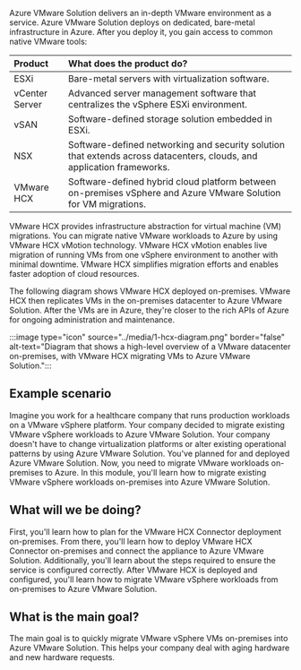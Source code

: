 Azure VMware Solution delivers an in-depth VMware environment as a service. Azure VMware Solution deploys on dedicated, bare-metal infrastructure in Azure. After you deploy it, you gain access to common native VMware tools:

| Product | What does the product do? |
| :------ | :------------------------ |
| ESXi | Bare-metal servers with virtualization software. |
| vCenter Server | Advanced server management software that centralizes the vSphere ESXi environment. |
| vSAN | Software-defined storage solution embedded in ESXi. |
| NSX | Software-defined networking and security solution that extends across datacenters, clouds, and application frameworks.
| VMware HCX | Software-defined hybrid cloud platform between on-premises vSphere and Azure VMware Solution for VM migrations. |

VMware HCX provides infrastructure abstraction for virtual machine (VM) migrations. You can migrate native VMware workloads to Azure by using VMware HCX vMotion technology. VMware HCX vMotion enables live migration of running VMs from one vSphere environment to another with minimal downtime. VMware HCX simplifies migration efforts and enables faster adoption of cloud resources.

The following diagram shows VMware HCX deployed on-premises. VMware HCX then replicates VMs in the on-premises datacenter to Azure VMware Solution. After the VMs are in Azure, they're closer to the rich APIs of Azure for ongoing administration and maintenance.

:::image type="icon" source="../media/1-hcx-diagram.png" border="false" alt-text="Diagram that shows a high-level overview of a VMware datacenter on-premises, with VMware HCX migrating VMs to Azure VMware Solution.":::

## Example scenario

Imagine you work for a healthcare company that runs production workloads on a VMware vSphere platform. Your company decided to migrate existing VMware vSphere workloads to Azure VMware Solution. Your company doesn't have to change virtualization platforms or alter existing operational patterns by using Azure VMware Solution. You've planned for and deployed Azure VMware Solution. Now, you need to migrate VMware workloads on-premises to Azure. In this module, you'll learn how to migrate existing VMware vSphere workloads on-premises into Azure VMware Solution.

## What will we be doing?

First, you'll learn how to plan for the VMware HCX Connector deployment on-premises. From there, you'll learn how to deploy VMware HCX Connector on-premises and connect the appliance to Azure VMware Solution. Additionally, you'll learn about the steps required to ensure the service is configured correctly. After VMware HCX is deployed and configured, you'll learn how to migrate VMware vSphere workloads from on-premises to Azure VMware Solution.

## What is the main goal?

The main goal is to quickly migrate VMware vSphere VMs on-premises into Azure VMware Solution. This helps your company deal with aging hardware and new hardware requests.
